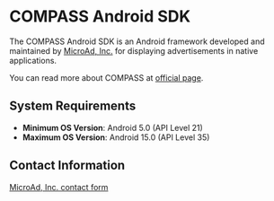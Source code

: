 # COMPASS Android SDK
The COMPASS Android SDK is an Android framework developed and maintained by [MicroAd, Inc.](https://www.microad.co.jp/) for displaying advertisements in native applications.

You can read more about COMPASS at [official page](https://www.microad.co.jp/services/adplatform/microad-compass/).

## System Requirements
- **Minimum OS Version**: Android 5.0 (API Level 21)
- **Maximum OS Version**: Android 15.0 (API Level 35)

## Contact Information
[MicroAd, Inc. contact form](https://www.microad.co.jp/contact/)